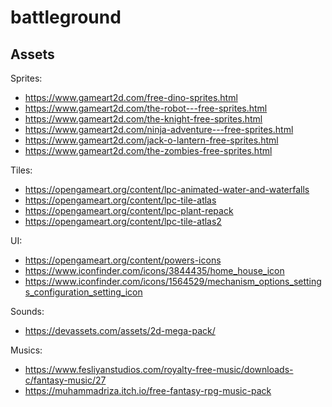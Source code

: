# battleground

## Assets

Sprites:

* https://www.gameart2d.com/free-dino-sprites.html
* https://www.gameart2d.com/the-robot---free-sprites.html
* https://www.gameart2d.com/the-knight-free-sprites.html
* https://www.gameart2d.com/ninja-adventure---free-sprites.html
* https://www.gameart2d.com/jack-o-lantern-free-sprites.html
* https://www.gameart2d.com/the-zombies-free-sprites.html

Tiles:

* https://opengameart.org/content/lpc-animated-water-and-waterfalls
* https://opengameart.org/content/lpc-tile-atlas
* https://opengameart.org/content/lpc-plant-repack
* https://opengameart.org/content/lpc-tile-atlas2

UI:

* https://opengameart.org/content/powers-icons
* https://www.iconfinder.com/icons/3844435/home_house_icon
* https://www.iconfinder.com/icons/1564529/mechanism_options_settings_configuration_setting_icon

Sounds:

* https://devassets.com/assets/2d-mega-pack/

Musics:

* https://www.fesliyanstudios.com/royalty-free-music/downloads-c/fantasy-music/27
* https://muhammadriza.itch.io/free-fantasy-rpg-music-pack

